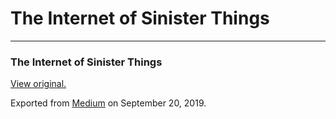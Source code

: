 The Internet of Sinister Things
===============================

------------------------------------------------------------------------

### The Internet of Sinister Things

  

[View original.](https://medium.com/p/112b0c37c30a)

Exported from [Medium](https://medium.com) on September 20, 2019.
